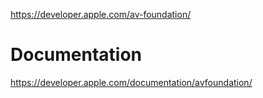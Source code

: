 https://developer.apple.com/av-foundation/
# Documentation
https://developer.apple.com/documentation/avfoundation/